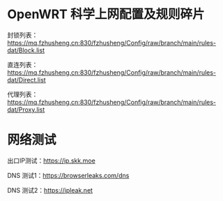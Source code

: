 # OpenWRT 科学上网配置及规则碎片

封锁列表：https://mq.fzhusheng.cn:830/fzhusheng/Config/raw/branch/main/rules-dat/Block.list

直连列表：https://mq.fzhusheng.cn:830/fzhusheng/Config/raw/branch/main/rules-dat/Direct.list

代理列表：https://mq.fzhusheng.cn:830/fzhusheng/Config/raw/branch/main/rules-dat/Proxy.list



# 网络测试
出口IP测试：https://ip.skk.moe

DNS 测试1：https://browserleaks.com/dns

DNS 测试2：https://ipleak.net
